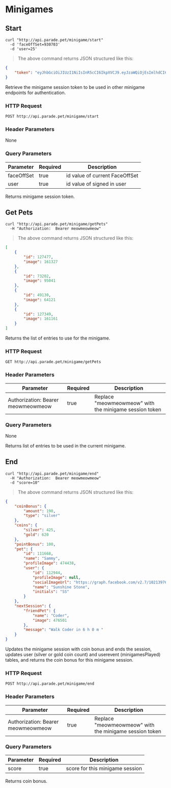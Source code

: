 # Minigames

## Start

```shell
curl "http://api.parade.pet/minigame/start"
  -d 'faceOffSet=930703'
  -d 'user=25'
```

> The above command returns JSON structured like this:

```json
{
    "token": "eyJhbGciOiJIUzI1NiIsInR5cCI6IkpXVCJ9.eyJzaWQiOjEsImlhdCI6MTQ5NzkwMDY5NH0.2Iwv-6tXzy5CHz1mC8opIDrCF0v5L8Pn8fnp9GrjwB4"
}
```

Retrieve the minigame session token to be used in other minigame endpoints for authentication.

### HTTP Request

`POST http://api.parade.pet/minigame/start`

### Header Parameters

None

### Query Parameters

Parameter | Required | Description
--------- | ------- | -----------
faceOffSet | true | id value of current FaceOffSet
user | true | id value of signed in user

<aside class="success">
Returns minigame session token.
</aside>

## Get Pets

```shell
curl "http://api.parade.pet/minigame/getPets"
  -H "Authorization:  Bearer meowmeowmeow"
```

> The above command returns JSON structured like this:

```json
[
    {
        "id": 127477,
        "image": 161327
    },
    {
        "id": 73202,
        "image": 95041
    },
    {
        "id": 49130,
        "image": 64121
    },
    {
        "id": 127349,
        "image": 161161
    }
]
```

Returns the list of entries to use for the minigame.

### HTTP Request

`GET http://api.parade.pet/minigame/getPets`

### Header Parameters

Parameter | Required | Description
--------- | ------- | -----------
Authorization:  Bearer meowmeowmeow | true | Replace "meowmeowmeow" with the minigame session token


### Query Parameters

None

<aside class="success">
Returns list of entries to be used in the current minigame.
</aside>

## End

```shell
curl "http://api.parade.pet/minigame/end"
  -H "Authorization:  Bearer meowmeowmeow"
  -d "score=10"
```

> The above command returns JSON structured like this:

```json
{
    "coinBonus": {
        "amount": 190,
        "type": "silver"
    },
    "coins": { 
        "silver": 425, 
        "gold": 620 
    },
    "pointBonus": 100,
    "pet": {
        "id": 111668,
        "name": "Sammy",
        "profileImage": 474438,
        "user": {
            "id": 112944,
            "profileImage": null,
            "socialImageUrl": "https://graph.facebook.com/v2.7/10213976261738231/picture?height=100&width=100",
            "name": "Sunshine Stone",
            "initials": "SS"
        }
    },
    "nextSession": {
        "friendPet": {
            "name": "Coder",
            "image": 476501
        },
        "message": "Walk Coder in 6 h 0 m "
    }
}
```

Updates the minigame session with coin bonus and ends the session, updates user (silver or gold coin count) and userevent (minigamesPlayed) tables, and returns the coin bonus for this minigame session.

### HTTP Request

`POST http://api.parade.pet/minigame/end`

### Header Parameters

Parameter | Required | Description
--------- | ------- | -----------
Authorization:  Bearer meowmeowmeow | true | Replace "meowmeowmeow" with the minigame session token


### Query Parameters

Parameter | Required | Description
--------- | ------- | -----------
score | true | score for this minigame session

<aside class="success">
Returns coin bonus.
</aside>





